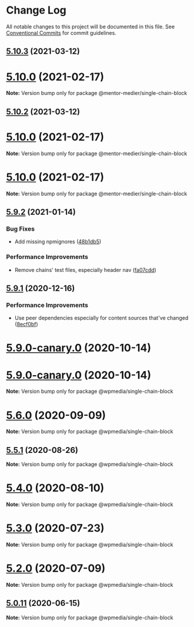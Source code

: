 # Change Log

All notable changes to this project will be documented in this file.
See [Conventional Commits](https://conventionalcommits.org) for commit guidelines.

## [5.10.3](https://github.com/mentor-medier/fusion-news-theme-blocks/compare/v5.10.1...v5.10.3) (2021-03-12)



# [5.10.0](https://github.com/mentor-medier/fusion-news-theme-blocks/compare/v5.9.15...v5.10.0) (2021-02-17)

**Note:** Version bump only for package @mentor-medier/single-chain-block





## [5.10.2](https://github.com/mentor-medier/fusion-news-theme-blocks/compare/v5.10.1...v5.10.2) (2021-03-12)



# [5.10.0](https://github.com/mentor-medier/fusion-news-theme-blocks/compare/v5.9.15...v5.10.0) (2021-02-17)

**Note:** Version bump only for package @mentor-medier/single-chain-block





# [5.10.0](https://github.com/mentor-medier/fusion-news-theme-blocks/compare/v5.9.15...v5.10.0) (2021-02-17)

**Note:** Version bump only for package @mentor-medier/single-chain-block





## [5.9.2](https://github.com/WPMedia/fusion-news-theme-blocks/compare/v5.9.1...v5.9.2) (2021-01-14)


### Bug Fixes

* Add missing npmignores ([48b1db5](https://github.com/WPMedia/fusion-news-theme-blocks/commit/48b1db52de6d88f573b591748570bb83e94a9f34))


### Performance Improvements

* Remove chains' test files, especially header nav ([fa07cdd](https://github.com/WPMedia/fusion-news-theme-blocks/commit/fa07cddcf54a302aae3fbc58624c1571a56d6ab4))





## [5.9.1](https://github.com/WPMedia/fusion-news-theme-blocks/compare/v5.9.0...v5.9.1) (2020-12-16)


### Performance Improvements

* Use peer dependencies especially for content sources that've changed ([8ecf0bf](https://github.com/WPMedia/fusion-news-theme-blocks/commit/8ecf0bfae486eba3334baf93cf54846deb12dd5d))



# [5.9.0-canary.0](https://github.com/WPMedia/fusion-news-theme-blocks/compare/v5.9.0-beta.0...v5.9.0-canary.0) (2020-10-14)





# [5.9.0-canary.0](https://github.com/WPMedia/fusion-news-theme-blocks/compare/v5.9.0-beta.0...v5.9.0-canary.0) (2020-10-14)

**Note:** Version bump only for package @wpmedia/single-chain-block





# [5.6.0](https://github.com/WPMedia/fusion-news-theme-blocks/compare/v5.6.0-beta.0...v5.6.0) (2020-09-09)

**Note:** Version bump only for package @wpmedia/single-chain-block





## [5.5.1](https://github.com/WPMedia/fusion-news-theme-blocks/compare/v5.5.1-beta.0...v5.5.1) (2020-08-26)

**Note:** Version bump only for package @wpmedia/single-chain-block





# [5.4.0](https://github.com/WPMedia/fusion-news-theme-blocks/compare/v5.4.0-beta.0...v5.4.0) (2020-08-10)

**Note:** Version bump only for package @wpmedia/single-chain-block





# [5.3.0](https://github.com/WPMedia/fusion-news-theme-blocks/compare/v5.3.0-beta.0...v5.3.0) (2020-07-23)

**Note:** Version bump only for package @wpmedia/single-chain-block





# [5.2.0](https://github.com/WPMedia/fusion-news-theme-blocks/compare/v5.2.0-beta.0...v5.2.0) (2020-07-09)

**Note:** Version bump only for package @wpmedia/single-chain-block





## [5.0.11](https://github.com/WPMedia/fusion-news-theme-blocks/compare/v5.0.11-beta.0...v5.0.11) (2020-06-15)

**Note:** Version bump only for package @wpmedia/single-chain-block
